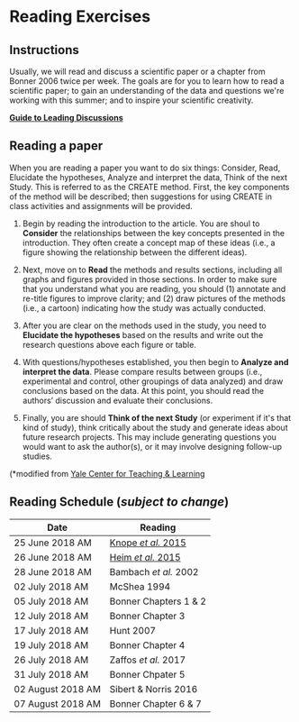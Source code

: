 # Reading Exercises

## Instructions

Usually, we will read and discuss a scientific paper or a chapter from Bonner 2006 twice per week. The goals are for you to learn how to read a scientific paper; to gain an understanding of the data and questions we're working with this summer; and to inspire your scientific creativity.

**[Guide to Leading Discussions](LeadingDiscussion.md)**

## Reading a paper

When you are reading a paper you want to do six things: Consider, Read, Elucidate the hypotheses, Analyze and interpret the data, Think of the next Study. This is referred to as the CREATE method. First, the key components of the method will be described; then suggestions for using CREATE in class activities and assignments will be provided.

1. Begin by reading the introduction to the article. You are shoul to **Consider** the relationships between the key concepts presented in the introduction. They often create a concept map of these ideas (i.e., a figure showing the relationship between the different ideas).

2. Next, move on to **Read** the methods and results sections, including all graphs and figures provided in those sections. In order to make sure that you understand what you are reading, you should (1) annotate and re-title figures to improve clarity; and (2) draw pictures of the methods (i.e., a cartoon) indicating how the study was actually conducted.

3. After you are clear on the methods used in the study, you need to **Elucidate the hypotheses** based on the results and write out the research questions above each figure or table.

4. With questions/hypotheses established, you then begin to **Analyze and interpret the data**. Please compare results between groups (i.e., experimental and control, other groupings of data analyzed) and draw conclusions based on the data. At this point, you should read the authors’ discussion and evaluate their conclusions.


5. Finally, you are should **Think of the next Study** (or experiment if it's that kind of study), think critically about the study and generate ideas about future research projects. This may include generating questions you would want to ask the author(s), or it may involve designing follow-up studies.

(*modified from [Yale Center for Teaching & Learning](https://ctl.yale.edu/teaching/ideas-teaching/teaching-journal-articles)

## Reading Schedule (*subject to change*)

Date | Reading
---- | -----
25 June 2018 AM | [Knope *et al.* 2015](papers/KnopeEtAl2015.pdf)
26 June 2018 AM | [Heim *et al.* 2015](papers/HeimEtAl2015.pdf)
28 June 2018 AM | Bambach *et al.* 2002
02 July 2018 AM | McShea 1994
05 July 2018 AM | Bonner Chapters 1 & 2
12 July 2018 AM | Bonner Chapter 3
17 July 2018 AM | Hunt 2007
19 July 2018 AM | Bonner Chapter 4
26 July 2018 AM | Zaffos *et al.* 2017
31 July 2018 AM | Bonner Chpater 5
02 August 2018 AM | Sibert & Norris 2016
07 August 2018 AM | Bonner Chapter 6 & 7
